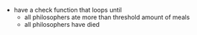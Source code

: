 - have a check function that loops until
  - all philosophers ate more than threshold amount of meals
  - all philosophers have died
